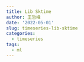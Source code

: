 ```yaml
---
title: Lib Sktime
author: 王哲峰
date: '2022-05-01'
slug: timeseries-lib-sktime
categories:
  - timeseries
tags:
  - ml
---
```

